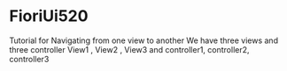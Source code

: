 # FioriUi520
Tutorial for Navigating from one view to another
We have three views and three controller View1 , View2 , View3 and controller1, controller2, controller3
